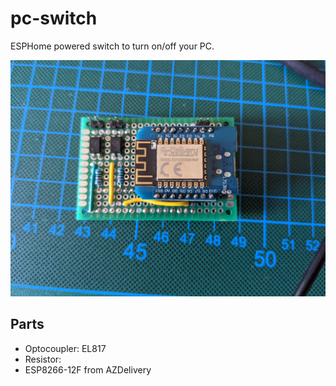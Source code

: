 # pc-switch

ESPHome powered switch to turn on/off your PC.


![Prototype](images/prototype.jpg)

## Parts

- Optocoupler: EL817
- Resistor: 
- ESP8266-12F from AZDelivery

